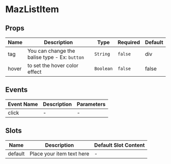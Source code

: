 # MazListItem

## Props

<!-- @vuese:MazListItem:props:start -->

| Name  | Description                                   | Type      | Required | Default |
| ----- | --------------------------------------------- | --------- | -------- | ------- |
| tag   | You can change the balise type - Ex: `button` | `String`  | `false`  | div     |
| hover | to set the hover color effect                 | `Boolean` | `false`  | false   |

<!-- @vuese:MazListItem:props:end -->

## Events

<!-- @vuese:MazListItem:events:start -->

| Event Name | Description | Parameters |
| ---------- | ----------- | ---------- |
| click      | -           | -          |

<!-- @vuese:MazListItem:events:end -->

## Slots

<!-- @vuese:MazListItem:slots:start -->

| Name    | Description               | Default Slot Content |
| ------- | ------------------------- | -------------------- |
| default | Place your item text here | -                    |

<!-- @vuese:MazListItem:slots:end -->
